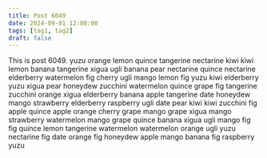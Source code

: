 ```yaml
---
title: Post 6049
date: 2024-09-01 12:00:00
tags: [tag1, tag2]
draft: false
---
```

This is post 6049.
yuzu
orange
lemon
quince
tangerine
nectarine
kiwi
kiwi
lemon
banana
tangerine
xigua
ugli
banana
pear
nectarine
quince
nectarine
elderberry
watermelon
fig
cherry
ugli
mango
lemon
fig
yuzu
kiwi
elderberry
yuzu
xigua
pear
honeydew
zucchini
watermelon
quince
grape
fig
tangerine
zucchini
orange
xigua
elderberry
banana
apple
tangerine
date
honeydew
mango
strawberry
elderberry
raspberry
ugli
date
pear
kiwi
kiwi
zucchini
fig
apple
quince
apple
orange
cherry
grape
mango
grape
xigua
mango
strawberry
watermelon
mango
grape
quince
banana
xigua
ugli
mango
fig
fig
quince
lemon
tangerine
watermelon
watermelon
orange
ugli
yuzu
nectarine
fig
date
orange
fig
honeydew
apple
mango
banana
fig
raspberry
yuzu
